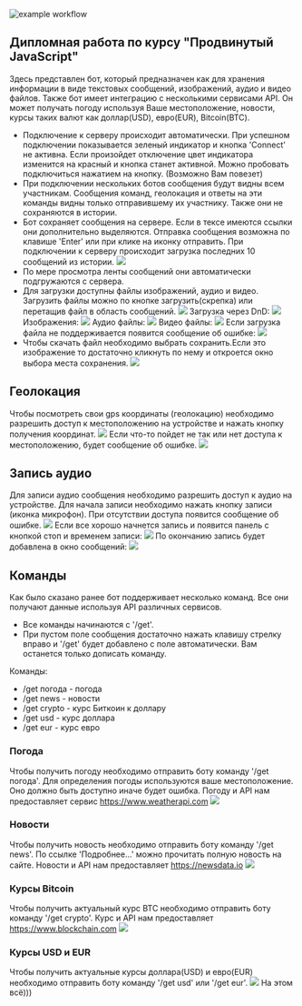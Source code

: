 ![example workflow](https://github.com/lekseff/Bot_Frontend/actions/workflows/deploy.yml/badge.svg)

## Дипломная работа по курсу "Продвинутый JavaScript"

Здесь представлен бот, который предназначен как для хранения информации в виде текстовых сообщений, изображений, аудио и видео файлов. Также бот имеет интеграцию с несколькими сервисами API. Он может получать погоду используя Ваше местоположение, новости, курсы таких валют как доллар(USD), евро(EUR), Bitcoin(BTC).

- Подключение к серверу происходит автоматически. При успешном подключении показывается зеленый индикатор и кнопка 'Connect' не активна. Если произойдет отключение цвет индикатора изменится на красный и кнопка станет активной. Можно пробовать подключиться нажатием на кнопку. (Возможно Вам повезет)
- При подключении нескольких ботов сообщения будут видны всем участникам. Сообщения команд, геолокация и ответы на эти команды видны только отправившему их участнику. Также они не сохраняются в истории.
- Бот сохраняет сообщения на сервере. Если в тексе имеются ссылки они дополнительно выделяются. Отправка сообщения возможна по клавише 'Enter' или при клике на иконку отправить. При подключении к серверу происходит загрузка последних 10 сообщений из истории. ![](./pic/screen/1.jpg)
- По мере просмотра ленты сообщений они автоматически подгружаются с сервера.
- Для загрузки доступны файлы изображений, аудио и видео. Загрузить файлы можно по кнопке загрузить(скрепка) или перетащив файл в область сообщений. 
 ![](./pic/screen/2.jpg) Загрузка через DnD: ![](./pic/screen/3.jpg) Изображения: ![](./pic/screen/img.jpg) Аудио файлы: ![](./pic/screen/4.jpg) Видео файлы: ![](./pic/screen/vid.jpg) Если загрузка файла не поддерживается появится сообщение об ошибке: ![](./pic/screen/err.jpg)
 - Чтобы скачать файл необходимо выбрать сохранить.Если это изображение то достаточно кликнуть по нему и откроется окно выбора места сохранения.
  ![](./pic/screen/dowload.jpg)

## Геолокация

Чтобы посмотреть свои gps координаты (геолокацию) необходимо разрешить доступ к местоположению на устройстве и нажать кнопку получения координат.  ![](pic/screen/geo.jpg)
Если что-то пойдет не так или нет доступа к местоположению, будет сообщение об ошибке. ![](./pic/screen/geo_err.jpg)

## Запись аудио

Для записи аудио сообщения необходимо разрешить доступ к аудио на устройстве. Для начала записи необходимо нажать кнопку записи (иконка микрофон). При отсутствии доступа появится сообщение об ошибке.
![](./pic/screen/audio.jpg)
Если все хорошо начнется запись и появится панель с кнопкой стоп и временем записи: ![](./pic/screen/audio_rec.jpg)
По окончанию запись будет добавлена в окно сообщений: ![](./pic/screen/auido_finish.jpg)

## Команды
Как было сказано ранее бот поддерживает несколько команд. Все они получают данные используя API различных сервисов.
- Все команды начинаются с '/get'.
- При пустом поле сообщения достаточно нажать клавишу стрелку вправо и '/get' будет добавлено с поле автоматически. Вам останется только дописать команду.

Команды:
- /get погода - погода
- /get news - новости
- /get crypto - курс Биткоин к доллару
- /get usd - курс доллара
- /get eur - курс евро

### Погода
Чтобы получить погоду необходимо отправить боту команду '/get погода'. Для определения погоды используются ваше местоположение. Оно должно быть доступно иначе будет ошибка. Погоду и API нам предоставляет сервис https://www.weatherapi.com ![](./pic/screen/weather.jpg)

### Новости
Чтобы получить новость необходимо отправить боту команду '/get news'. По ссылке 'Подробнее...' можно прочитать полную новость на сайте. Новости и API нам предоставляет https://newsdata.io ![](./pic/screen/news.jpg)


### Курсы Bitcoin
Чтобы получить актуальный курс BTC необходимо отправить боту команду '/get crypto'. Курс и API нам предоставляет https://www.blockchain.com
![](./pic/screen/crypto.jpg)

### Курсы USD и EUR
Чтобы получить актуальные курсы доллара(USD) и евро(EUR) необходимо отправить боту команду '/get usd' или '/get eur'. ![](./pic/screen/usd.jpg)
На этом всё)))
